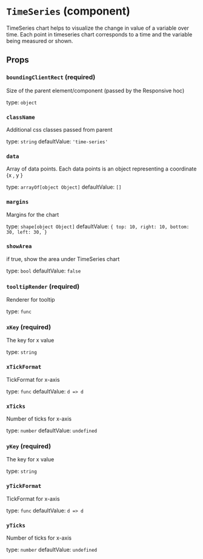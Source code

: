 `TimeSeries` (component)
========================

TimeSeries chart helps to visualize the change in value of a variable over time.
Each point in timeseries chart corresponds to a time and the variable being measured or shown.

Props
-----

### `boundingClientRect` (required)

Size of the parent element/component (passed by the Responsive hoc)

type: `object`


### `className`

Additional css classes passed from parent

type: `string`
defaultValue: `'time-series'`


### `data`

Array of data points. Each data points is an object representing
a coordinate {x , y }

type: `arrayOf[object Object]`
defaultValue: `[]`


### `margins`

Margins for the chart

type: `shape[object Object]`
defaultValue: `{
    top: 10,
    right: 10,
    bottom: 30,
    left: 30,
}`


### `showArea`

if true, show the area under TimeSeries chart

type: `bool`
defaultValue: `false`


### `tooltipRender` (required)

Renderer for tooltip

type: `func`


### `xKey` (required)

The key for x value

type: `string`


### `xTickFormat`

TickFormat for x-axis

type: `func`
defaultValue: `d => d`


### `xTicks`

Number of ticks for x-axis

type: `number`
defaultValue: `undefined`


### `yKey` (required)

The key for x value

type: `string`


### `yTickFormat`

TickFormat for x-axis

type: `func`
defaultValue: `d => d`


### `yTicks`

Number of ticks for x-axis

type: `number`
defaultValue: `undefined`


